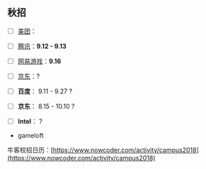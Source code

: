 
## 秋招
- [ ] [美团](http://campus.meituan.com)：
- [ ] [腾讯](http://join.qq.com/index.php)：**9.12 - 9.13**
- [ ] [网易游戏](http://game.campus.163.com/xiaoyuan/zhiwei/zaixian/jsl/2017/08/07/26593_699165.html#jobList)：**9.16**
- [ ] [京东](http://campus.jd.com/)：?

- [ ] **百度**： 9.11 - 9.27 ?
- [ ] **京东**： 8.15 - 10.10 ?
- [ ] **Intel**： ?

* gameloft


牛客校招日历：[https://www.nowcoder.com/activity/campus2018](https://www.nowcoder.com/activity/campus2018)
